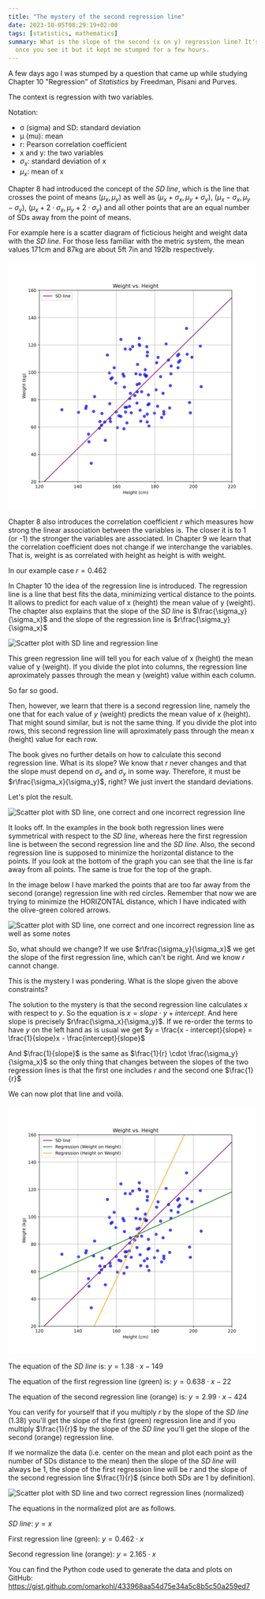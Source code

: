 ```yaml
---
title: "The mystery of the second regression line"
date: 2023-10-05T08:29:19+02:00
tags: [statistics, mathematics]
summary: What is the slope of the second (x on y) regression line? It's obvious
  once you see it but it kept me stumped for a few hours.
---
```


A few days ago I was stumped by a question that came up while studying Chapter
10 "Regression" of _Statistics_ by Freedman, Pisani and Purves.

The context is regression with two variables.

Notation:
* σ (sigma) and SD: standard deviation
* μ (mu): mean
* r: Pearson correlation coefficient
* x and y: the two variables
* $\sigma_x$: standard deviation of x
* $\mu_x$: mean of x

Chapter 8 had introduced the concept of the _SD line_, which is the line that
crosses the point of means $(\mu_x,\mu_y)$ as well as
$(\mu_x+\sigma_x,\mu_y+\sigma_y)$, $(\mu_x-\sigma_x,\mu_y-\sigma_y)$,
$(\mu_x+2\cdot\sigma_x,\mu_y+2\cdot\sigma_y)$ and all other points that are an
equal number of SDs away from the point of means.

For example here is a scatter diagram of ficticious height and weight data with
the _SD line_. For those less familiar with the metric system, the mean
values 171cm and 87kg are about 5ft 7in and 192lb respectively.

![Scatter plot with SD line](plot1.svg "Scatter plot with SD line")

Chapter 8 also introduces the correlation coefficient $r$ which measures how
strong the linear association between the variables is. The closer it is to 1
(or -1) the stronger the variables are associated. In Chapter 9 we learn that
the correlation coefficient does not change if we interchange the variables.
That is, weight is as correlated with height as height is with weight.

In our example case $r = 0.462$

In Chapter 10 the idea of the regression line is introduced. The regression
line is a line that best fits the data, minimizing vertical distance to the
points. It allows to predict for each value of x (height) the mean value of
y (weight). The chapter also explains that the slope of the _SD line_ is
$\frac{\sigma_y}{\sigma_x}$ and the slope of the regression line is
$r\frac{\sigma_y}{\sigma_x}$

![Scatter plot with SD line and regression line](plot2.svg "Scatter plot with
SD line and regression line")

This green regression line will tell you for each value of x (height) the mean
value of y (weight). If you divide the plot into columns, the regression line
aproximately passes through the mean y (weight) value within each column.

So far so good.

Then, however, we learn that there is a second regression line, namely the one
that for each value of $y$ (weight) predicts the mean value of $x$ (height). That
might sound similar, but is not the same thing. If you divide the plot into
rows, this second regression line will aproximately pass through the mean x
(height) value for each row.

The book gives no further details on how to calculate this second regression
line.  What is its slope? We know that $r$ never changes and that the slope
must depend on $\sigma_x$ and $\sigma_y$ in some way. Therefore, it must be
$r\frac{\sigma_x}{\sigma_y}$, right? We just invert the standard deviations.

Let's plot the result.

![Scatter plot with SD line, one correct and one incorrect regression
line](plot3.svg "Scatter plot with SD line, one correct and one incorrect
regression line")

It looks off. In the examples in the book both regression lines were
symmetrical with respect to the _SD line_, whereas here the first regression
line is between the second regression line and the _SD line_. Also, the second
regression line is supposed to minimize the horizontal distance to the points.
If you look at the bottom of the graph you can see that the line is far away
from all points. The same is true for the top of the graph.

In the image below I have marked the points that are too far away from the
second (orange) regression line with red circles. Remember that now we are
trying to minimize the HORIZONTAL distance, which I have indicated with the
olive-green colored arrows.

![Scatter plot with SD line, one correct and one incorrect regression line as
well as some notes](plot3_notes.svg "Scatter plot with SD line, one correct and
one incorrect regression line as well as some notes")

So, what should we change? If we use $r\frac{\sigma_y}{\sigma_x}$ we get the
slope of the first regression line, which can't be right. And we know $r$
cannot change.

This is the mystery I was pondering. What is the slope given the above
constraints?

The solution to the mystery is that the second regression line calculates $x$
with respect to $y$. So the equation is $x = slope \cdot y + intercept$. And
here slope is precisely $r\frac{\sigma_x}{\sigma_y}$. If we re-order the terms
to have $y$ on the left hand as is usual we get $y = \frac{x -
intercept}{slope} = \frac{1}{slope}x - \frac{intercept}{slope}$

And $\frac{1}{slope}$ is the same as $\frac{1}{r} \cdot
\frac{\sigma_y}{\sigma_x}$ so the only thing that changes between the slopes of
the two regression lines is that the first one includes $r$ and the second one
$\frac{1}{r}$ 

We can now plot that line and voilà.

![Scatter plot with SD line and two correct regression lines](plot4.svg
"Scatter plot with SD line and two correct regression lines")

The equation of the _SD line_ is: $y = 1.38\cdot x - 149$

The equation of the first regression line (green) is: $y = 0.638\cdot x - 22$

The equation of the second regression line (orange) is: $y = 2.99\cdot x - 424$

You can verify for yourself that if you multiply $r$ by the slope of the _SD
line_ (1.38) you'll get the slope of the first (green) regression line and if you
multiply $\frac{1}{r}$ by the slope of the _SD line_ you'll get the slope of
the second (orange) regression line.

If we normalize the data (i.e. center on the mean and plot each point as the
number of SDs distance to the mean) then the slope of the _SD line_ will always
be 1, the slope of the first regression line will be $r$ and the slope of the
second regression line $\frac{1}{r}$ (since both SDs are 1 by definition).

![Scatter plot with SD line and two correct regression lines
(normalized)](plot5.svg "Scatter plot with SD line and two correct regression
lines (normalized)")

The equations in the normalized plot are as follows.

_SD line_: $y = x$

First regression line (green): $y = 0.462\cdot x$

Second regression line (orange): $y = 2.165\cdot x$

You can find the Python code used to generate the data and plots on GitHub:
https://gist.github.com/omarkohl/433968aa54d75e34a5c8b5c50a259ed7
